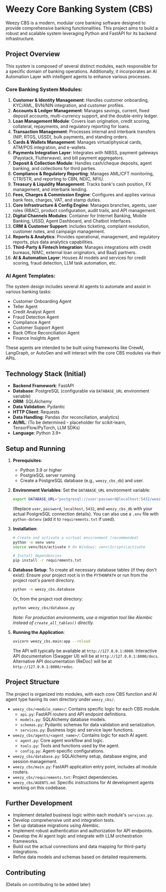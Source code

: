 # Weezy Core Banking System (CBS)

Weezy CBS is a modern, modular core banking software designed to provide comprehensive banking functionalities. This project aims to build a robust and scalable system leveraging Python and FastAPI for its backend infrastructure.

## Project Overview

This system is composed of several distinct modules, each responsible for a specific domain of banking operations. Additionally, it incorporates an AI Automation Layer with intelligent agents to enhance various processes.

### Core Banking System Modules:

1.  **Customer & Identity Management**: Handles customer onboarding, KYC/AML, BVN/NIN integration, and customer profiles.
2.  **Accounts & Ledger Management**: Manages savings, current, fixed deposit accounts, multi-currency support, and the double-entry ledger.
3.  **Loan Management Module**: Covers loan origination, credit scoring, collateral, repayments, and regulatory reporting for loans.
4.  **Transaction Management**: Processes internal and interbank transfers (NIP, RTGS, USSD), bulk payments, and standing orders.
5.  **Cards & Wallets Management**: Manages virtual/physical cards, ATM/POS integration, and e-wallets.
6.  **Payments Integration Layer**: Integrates with NIBSS, payment gateways (Paystack, Flutterwave), and bill payment aggregators.
7.  **Deposit & Collection Module**: Handles cash/cheque deposits, agent banking, and collections for third parties.
8.  **Compliance & Regulatory Reporting**: Manages AML/CFT monitoring, CTR/STR, and reporting to CBN, NDIC, NFIU.
9.  **Treasury & Liquidity Management**: Tracks bank's cash position, FX management, and interbank lending.
10. **Fees, Charges & Commission Engine**: Configures and applies various bank fees, charges, VAT, and stamp duties.
11. **Core Infrastructure & Config Engine**: Manages branches, agents, user roles (RBAC), product configuration, audit trails, and API management.
12. **Digital Channels Modules**: Container for Internet Banking, Mobile Banking, USSD, Agent Dashboard, and Chatbot interfaces.
13. **CRM & Customer Support**: Includes ticketing, complaint resolution, customer notes, and campaign management.
14. **Reports & Analytics**: Provides operational, management, and regulatory reports, plus data analytics capabilities.
15. **Third-Party & Fintech Integration**: Manages integrations with credit bureaus, NIMC, external loan originators, and BaaS partners.
16. **AI & Automation Layer**: Houses AI models and services for credit scoring, fraud detection, LLM task automation, etc.

### AI Agent Templates:

The system design includes several AI agents to automate and assist in various banking tasks:
*   Customer Onboarding Agent
*   Teller Agent
*   Credit Analyst Agent
*   Fraud Detection Agent
*   Compliance Agent
*   Customer Support Agent
*   Back Office Reconciliation Agent
*   Finance Insights Agent

These agents are intended to be built using frameworks like CrewAI, LangGraph, or AutoGen and will interact with the core CBS modules via their APIs.

## Technology Stack (Initial)

*   **Backend Framework**: FastAPI
*   **Database**: PostgreSQL (configurable via `DATABASE_URL` environment variable)
*   **ORM**: SQLAlchemy
*   **Data Validation**: Pydantic
*   **HTTP Client**: Requests
*   **Data Handling**: Pandas (for reconciliation, analytics)
*   **AI/ML**: (To be determined - placeholder for scikit-learn, TensorFlow/PyTorch, LLM SDKs)
*   **Language**: Python 3.9+

## Setup and Running

1.  **Prerequisites**:
    *   Python 3.9 or higher
    *   PostgreSQL server running
    *   Create a PostgreSQL database (e.g., `weezy_cbs_db`) and user.

2.  **Environment Variables**:
    Set the `DATABASE_URL` environment variable:
    ```bash
    export DATABASE_URL="postgresql://user:password@localhost:5432/weezy_cbs_db"
    ```
    (Replace `user`, `password`, `localhost`, `5432`, and `weezy_cbs_db` with your actual PostgreSQL connection details).
    You can also use a `.env` file with `python-dotenv` (add it to `requirements.txt` if used).

3.  **Installation**:
    ```bash
    # Create and activate a virtual environment (recommended)
    python -m venv venv
    source venv/bin/activate # On Windows: venv\Scripts\activate

    # Install dependencies
    pip install -r requirements.txt
    ```

4.  **Database Setup**:
    To create all necessary database tables (if they don't exist):
    Ensure your project root is in the `PYTHONPATH` or run from the project root's parent directory.
    ```bash
    python -m weezy_cbs.database
    ```
    Or, from the project root directory:
    ```bash
    python weezy_cbs/database.py
    ```
    *Note: For production environments, use a migration tool like Alembic instead of `create_all_tables()` directly.*

5.  **Running the Application**:
    ```bash
    uvicorn weezy_cbs.main:app --reload
    ```
    The API will typically be available at `http://127.0.0.1:8000`.
    Interactive API documentation (Swagger UI) will be at `http://127.0.0.1:8000/docs`.
    Alternative API documentation (ReDoc) will be at `http://127.0.0.1:8000/redoc`.

## Project Structure

The project is organized into modules, with each core CBS function and AI agent type having its own directory under `weezy_cbs/`.

*   `weezy_cbs/<module_name>/`: Contains specific logic for each CBS module.
    *   `api.py`: FastAPI routers and API endpoint definitions.
    *   `models.py`: SQLAlchemy database models.
    *   `schemas.py`: Pydantic schemas for data validation and serialization.
    *   `services.py`: Business logic and service layer functions.
*   `weezy_cbs/agents/<agent_name>/`: Contains logic for each AI agent.
    *   `agent.py`: Core agent workflow and logic.
    *   `tools.py`: Tools and functions used by the agent.
    *   `config.py`: Agent-specific configurations.
*   `weezy_cbs/database.py`: SQLAlchemy setup, database engine, and session management.
*   `weezy_cbs/main.py`: FastAPI application entry point, includes all module routers.
*   `weezy_cbs/requirements.txt`: Project dependencies.
*   `weezy_cbs/AGENTS.md`: Specific instructions for AI development agents working on this codebase.

## Further Development

*   Implement detailed business logic within each module's `services.py`.
*   Develop comprehensive unit and integration tests.
*   Set up database migrations using Alembic.
*   Implement robust authentication and authorization for API endpoints.
*   Develop the AI agent logic and integrate with LLM orchestration frameworks.
*   Build out the actual connections and data mapping for third-party integrations.
*   Refine data models and schemas based on detailed requirements.

## Contributing

(Details on contributing to be added later)
```

